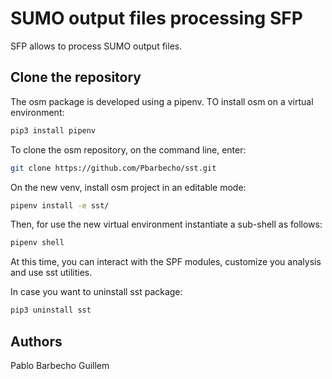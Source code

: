 # SUMO output files processing SFP #

SFP  allows to process SUMO output files.  


## Clone the repository ##
The osm package is developed using a pipenv. TO install osm on a virtual environment:
```bash
pip3 install pipenv
```

To clone the osm repository, on the command line, enter:
```bash
git clone https://github.com/Pbarbecho/sst.git
```
On the new venv, install osm project in an editable mode:

```bash
pipenv install -e sst/
```

Then, for use the new virtual environment instantiate a sub-shell as follows:

```bash
pipenv shell
```

At this time, you can interact with the SPF modules, customize you analysis and use sst utilities. 

 
In case you want to uninstall sst package: 

```bash
pip3 uninstall sst
```

## Authors ##

Pablo Barbecho
Guillem

